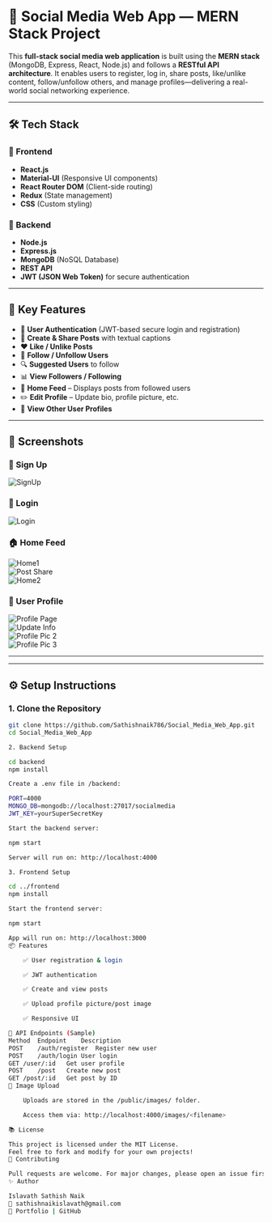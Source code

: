 # 🚀 Social Media Web App — MERN Stack Project

This **full-stack social media web application** is built using the **MERN stack** (MongoDB, Express, React, Node.js) and follows a **RESTful API architecture**. It enables users to register, log in, share posts, like/unlike content, follow/unfollow others, and manage profiles—delivering a real-world social networking experience.  

---

## 🛠️ Tech Stack

### 🔹 Frontend
- **React.js**
- **Material-UI** (Responsive UI components)
- **React Router DOM** (Client-side routing)
- **Redux** (State management)
- **CSS** (Custom styling)

### 🔹 Backend
- **Node.js**
- **Express.js**
- **MongoDB** (NoSQL Database)
- **REST API**
- **JWT (JSON Web Token)** for secure authentication

---

## 🌟 Key Features

- 🔐 **User Authentication** (JWT-based secure login and registration)
- 📝 **Create & Share Posts** with textual captions
- ❤️ **Like / Unlike Posts**
- 👥 **Follow / Unfollow Users**
- 🔍 **Suggested Users** to follow
- 📊 **View Followers / Following**
- 📰 **Home Feed** – Displays posts from followed users
- ✏️ **Edit Profile** – Update bio, profile picture, etc.
- 👤 **View Other User Profiles**

---

## 📸 Screenshots

### 🔐 Sign Up  
![SignUp](https://github.com/Faizan2911/Social-Media-Web-App-Mern-Stack-/assets/117813967/5b901509-12cc-4e6e-a4e7-ebc21b90a7f2)

### 🔑 Login  
![Login](https://github.com/Faizan2911/Social-Media-Web-App-Mern-Stack-/assets/117813967/4666edc8-5ae0-48b8-8570-9b16106d83ab)

### 🏠 Home Feed  
![Home1](https://github.com/Faizan2911/Social-Media-Web-App-Mern-Stack-/assets/117813967/7ff2b394-b96d-4cba-8464-044ecda3076a)  
![Post Share](https://github.com/Faizan2911/Social-Media-Web-App-Mern-Stack-/assets/117813967/44eb4a60-a0fa-4d38-8991-a5dc405f2ee3)  
![Home2](https://github.com/Faizan2911/Social-Media-Web-App-Mern-Stack-/assets/117813967/04ab0731-3e2d-40f5-8177-be234366a563)

### 👤 User Profile  
![Profile Page](https://github.com/Faizan2911/Social-Media-Web-App-Mern-Stack-/assets/117813967/e4ced6cd-e05d-4a19-8cc2-c952e2c80f3b)  
![Update Info](https://github.com/Faizan2911/Social-Media-Web-App-Mern-Stack-/assets/117813967/921938ac-e382-4ef5-b6dd-191b85bed1ca)  
![Profile Pic 2](https://github.com/Faizan2911/Social-Media-Web-App-Mern-Stack-/assets/117813967/6b2ad995-87f9-4698-ac58-7fc0baac81e1)  
![Profile Pic 3](https://github.com/Faizan2911/Social-Media-Web-App-Mern-Stack-/assets/117813967/315caa30-0009-4c36-bd60-05ac97cb64d1)

---


---

## ⚙️ Setup Instructions

### 1. Clone the Repository

```bash
git clone https://github.com/Sathishnaik786/Social_Media_Web_App.git
cd Social_Media_Web_App

2. Backend Setup

cd backend
npm install

Create a .env file in /backend:

PORT=4000
MONGO_DB=mongodb://localhost:27017/socialmedia
JWT_KEY=yourSuperSecretKey

Start the backend server:

npm start

Server will run on: http://localhost:4000

3. Frontend Setup

cd ../frontend
npm install

Start the frontend server:

npm start

App will run on: http://localhost:3000
📦 Features

    ✅ User registration & login

    ✅ JWT authentication

    ✅ Create and view posts

    ✅ Upload profile picture/post image

    ✅ Responsive UI

🧪 API Endpoints (Sample)
Method	Endpoint	Description
POST	/auth/register	Register new user
POST	/auth/login	User login
GET	/user/:id	Get user profile
POST	/post	Create new post
GET	/post/:id	Get post by ID
📸 Image Upload

    Uploads are stored in the /public/images/ folder.

    Access them via: http://localhost:4000/images/<filename>

📚 License

This project is licensed under the MIT License.
Feel free to fork and modify for your own projects!
🙌 Contributing

Pull requests are welcome. For major changes, please open an issue first to discuss what you would like to change.
✨ Author

Islavath Sathish Naik
📧 sathishnaikislavath@gmail.com
🔗 Portfolio | GitHub
